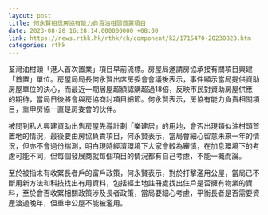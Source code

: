 ```yaml
---
layout: post
title: 何永賢相信房協有能力負責油柑頭首置項目
date: 2023-08-28 16:28:14.000000000 +08:00
link: https://news.rthk.hk/rthk/ch/component/k2/1715470-20230828.htm
categories: rthk
---
```


荃灣油柑頭「港人首次置業」項目早前流標。房屋局邀請房協承接有關項目興建「首置」單位。房屋局局長何永賢出席房委會會議後表示，事件顯示當局提供資助房屋單位的決心，而最近一期居屋超額認購超過18倍，反映巿民對資助房屋供應的期待，當局日後將會與房協商討項目細節。何永賢表示，房協有能力負責相關項目，重申房協一直是房委會的伙伴。

被問到私人興建資助出售房屋先導計劃「樂建居」的用地，會否出現類似油柑頭首置地的情況，最後要由房協負責項目，何永賢表示，當局會細心留意未來一年的情況，但亦不會過份揣測，明白現時經濟環境下大家會較為審慎，在加息環境下的考慮可能不同，但每個發展商就每個項目的情況都有自己考慮，不能一概而論。

至於被指未有收緊長者戶的富戶政策，何永賢表示，對於打擊濫用公屋，當局已不斷用新方法和科技找出有用資料，包括經土地註冊處找出住戶是否擁有物業的資料，至於會否收緊相關政策涉及長者政策，當局要細心考慮，平衡長者是否需要資產渡過晚年，但重申公屋不能被濫用。
